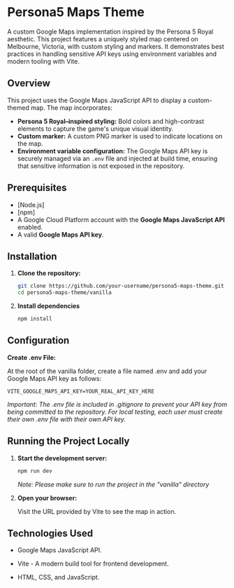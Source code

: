 # Persona5 Maps Theme

A custom Google Maps implementation inspired by the Persona 5 Royal aesthetic. This project features a uniquely styled map centered on Melbourne, Victoria, with custom styling and markers. It demonstrates best practices in handling sensitive API keys using environment variables and modern tooling with Vite.

## Overview

This project uses the Google Maps JavaScript API to display a custom-themed map. The map incorporates:

- **Persona 5 Royal–inspired styling:** Bold colors and high-contrast elements to capture the game's unique visual identity.
- **Custom marker:** A custom PNG marker is used to indicate locations on the map.
- **Environment variable configuration:** The Google Maps API key is securely managed via an `.env` file and injected at build time, ensuring that sensitive information is not exposed in the repository.

## Prerequisites

- [Node.js]
- [npm]
- A Google Cloud Platform account with the **Google Maps JavaScript API** enabled.
- A valid **Google Maps API key**.

## Installation

1. **Clone the repository:**

   ```bash
   git clone https://github.com/your-username/persona5-maps-theme.git
   cd persona5-maps-theme/vanilla

2. **Install dependencies**
    
    ```bash
    npm install

## Configuration

**Create .env File:**

At the root of the vanilla folder, create a file named .env and add your Google Maps API key as follows:

    VITE_GOOGLE_MAPS_API_KEY=YOUR_REAL_API_KEY_HERE

*Important: The .env file is included in .gitignore to prevent your API key from being committed to the repository. For local testing, each user must create their own .env file with their own API key.*

## Running the Project Locally

1. **Start the development server:**

    ```bash
    npm run dev
    ```

    *Note: Please make sure to run the project in the "vanilla" directory*

2. **Open your browser:**

    Visit the URL provided by Vite to see the map in action.

## Technologies Used

- Google Maps JavaScript API.

- Vite - A modern build tool for frontend development.

- HTML, CSS, and JavaScript.




